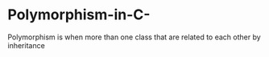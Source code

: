 # Polymorphism-in-C-
Polymorphism is when more than one class that are related to each other by inheritance 
